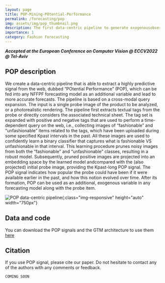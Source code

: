 ```yaml
---
layout: page
title: POP-Mining-POtential-Performance
permalink: /forecasting/pop
img: assets/img/pop_thumbnail.png
description: The first data-centric pipeline to generate exogenousobservation data for the New Fashion Product Performance Forecasting problem. 
importance: 1
category: Fashion Forecasting
---
```

***Accepted at the European Conference on Computer Vision @ ECCV2022 @ Tel-Aviv***

## POP description

We create a data-centric pipeline that is able to extract a highly predictive signal from the web, dubbed “POtential Performance” (POP), which can be fed into any
NFFPF forecasting model as an additional variable and lead to more accurate forecasts. The pipeline is based on a cross-modal query expansion. The input is a single probe image of the product to be analyzed, or a photorealistic rendering. The pipeline first extracts textual tags from the probe
or directly considers the associated technical sheet. The tag set is expanded with positive and negative tags that are used to perform a time-dependent query on the web, i.e., collecting images of “fashionable” and “unfashionable” items related to the tags, which have been uploaded during some specified Kpast intervals
in the past. All these images are used to confidently learn a binary classifier that captures what is fashionable VS unfashionable in that interval. This learning procedure prunes noisy images from both the “fashionable” and “unfashionable” classes, resulting in a robust model. Subsequently, pruned positive
images are projected into an embedding space by the learned model andcompared with the (also projected) initial probe image, providing the Kpast-long POP signal. The POP signal indicates how popular the probe could have been
if it were available earlier in the past, and how this notion evolved over time. After its formation, POP can be used as an additional, exogenous variable in any forecasting model along with the probe item.

![POP data-centric pipeline](/assets/img/pop/pop_pipeline.png "Data-centric pipeline to create POP"){:class="img-responsive" height="auto" width="750px"}


## Data and code
You can download the POP signals and the GTM architecture to use them [here](https://github.com/HumaticsLAB/POP-Mining-POtential-Performance)

## Citation
If you use POP signal, please cite our paper. Do not hesitate to contact any of the authors with any comments or feedback.

```
COMING SOON
```


